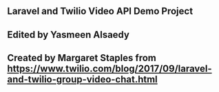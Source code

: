 ## Laravel and Twilio Video API Demo Project
## Edited by Yasmeen Alsaedy
## Created by Margaret Staples from https://www.twilio.com/blog/2017/09/laravel-and-twilio-group-video-chat.html
